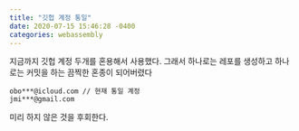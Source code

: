 ```yaml
---
title: "깃헙 계정 통일"
date: 2020-07-15 15:46:28 -0400
categories: webassembly
---
```


지금까지 깃헙 계정 두개를 혼용해서 사용했다. 그래서 하나로는 레포를 생성하고 하나로는 커밋을 하는 끔찍한 혼종이 되어버렸다

```
obo***@icloud.com // 현재 통일 계정
jmi***@gmail.com
```

미리 하지 않은 것을 후회한다.